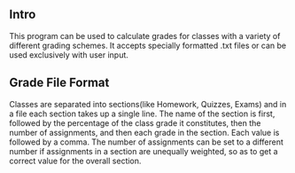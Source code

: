 ## Intro
This program can be used to calculate grades for classes with a variety of different 
grading schemes. It accepts specially formatted .txt files or can be used exclusively 
with user input. 
## Grade File Format
Classes are separated into sections(like Homework, Quizzes, Exams)
and in a file each section takes up a single line. The name of the section is first,
followed by the percentage of the class grade it constitutes, then the number of
assignments, and then each grade in the section. Each value is followed by a comma.
The number of assignments can be set to a different number if assignments in a 
section are unequally weighted, so as to get a correct value for the overall section.
